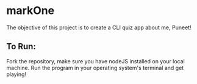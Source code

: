 # markOne

The objective of this project is to create a CLI quiz app about me, Puneet!

## To Run:

Fork the repository, make sure you have nodeJS installed on your local machine. Run the program in your operating system's terminal and get playing!

